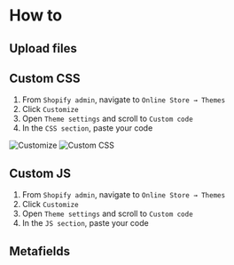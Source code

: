 # How to

## Upload files


## Custom CSS

1. From `Shopify admin`, navigate to `Online Store → Themes`
1. Click `Customize`
1. Open `Theme settings` and scroll to `Custom code`
1. In the `CSS section`, paste your code

![Customize](https://docs.openthinking.net/media/global/howto/online_store-themes-customize.png "Customize")
![Custom CSS](https://docs.openthinking.net/media/global/howto/theme_settings-custom_code.png "Custom CSS")


## Custom JS

1. From `Shopify admin`, navigate to `Online Store → Themes`
1. Click `Customize`
1. Open `Theme settings` and scroll to `Custom code`
1. In the `JS section`, paste your code


## Metafields